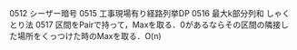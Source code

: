 0512 シーザー暗号
0515 工事現場有り経路列挙DP
0516 最大k部分列和 しゃくとり法
0517 区間をPairで持って，Maxを取る．0があるならその区間の隣接した場所をくっつけた時のMaxを取る．O(n)
